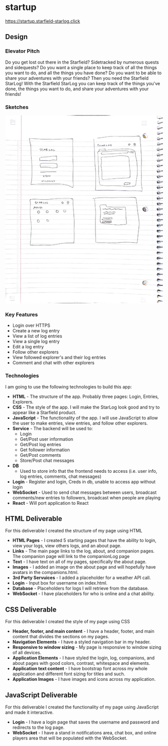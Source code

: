 # startup

https://startup.starfield-starlog.click

## Design

### Elevator Pitch

Do you get lost out there in the Starfield? Sidetracked by numerous quests and sidequests? Do you want a single place to keep track of all the things you want to do, and all the things you have done? Do you want to be able to share your adventures with your friends? Then you need the Starfield StarLog! With the Starfield StarLog you can keep track of the things you've done, the things you want to do, and share your adventures with your friends!

### Sketches

![sketches](https://github.com/cwebbles/startup/blob/dev/static/starlog.jpg)

### Key Features

-   Login over HTTPS
-   Create a new log entry
-   View a list of log entries
-   View a single log entry
-   Edit a log entry
-   Follow other explorers
-   View followed explorer's and their log entries
-   Comment and chat with other explorers

### Technologies

I am going to use the following technologies to build this app:

- **HTML** - The structure of the app. Probably three pages: Login, Entries, Explorers.
- **CSS** - The style of the app. I will make the StarLog look good and try to appear like a Starfield product.
- **JavaScript** - The functionality of the app. I will use JavaScript to allow the user to make entries, view entries, and follow other explorers.
- **Service** - The backend will be used to:
    - Login
    - Get/Post user information
    - Get/Post log entries
    - Get follower information
    - Get/Post comments
    - Store/Post chat messages
- **DB**
  - Used to store info that the frontend needs to access (i.e. user info, log entries, comments, chat messages)
- **Login** - Register and login, Creds in db, unable to access app without login
- **WebSocket** - Used to send chat messages between users, broadcast comments/new entries to followers, broadcast when people are playing
- **React** - Will port application to React

## HTML Deliverable
For this deliverable I created the structure of my page using HTML

- **HTML Pages** - I created 5 starting pages that have the ability to login, view your logs, view others logs, and an about page.
- **Links** - The main page links to the log, about, and companion pages. The companion page will link to the companionLog page
- **Text** - I have text on all of my pages, specifically the about page.
- **Images** - I added an image on the about page and will hopefully have avatars in the companions.html.
- **3rd Party Servuices** - I added a placeholder for a weather API call.
- **Login** - Input box for username on index.html. 
- **Database** - Placeholders for logs I will retrieve from the database.
- **WebSocket** - I have placeholders for who is online and a chat ability.

## CSS Deliverable
For this deliverable I created the style of my page using CSS

- **Header, footer, and main content** - I have a header, footer, and main content that divides the sections on my pages.
- **Navigation Elements** - I have a styled navigation bar in my header.
- **Responsive to window sizing** - My page is responsive to window sizing of all devices.
- **Application Elements** - I have styled the login, log, companions, and about pages with good colors, contrast, whitespace and elements.
- **Application text content** - I have bootstrap font across my whole application and different font sizing for titles and such.
- **Application Images** - I have images and icons across my application.

## JavaScript Deliverable
For this deliverable I created the functionality of my page using JavaScript and made it interactive.

- **Login** - I have a login page that saves the username and password and redirects to the log page.
- **WebSocket** - I have a stand in notifications area, chat box, and online players area that will be populated with the WebSocket.